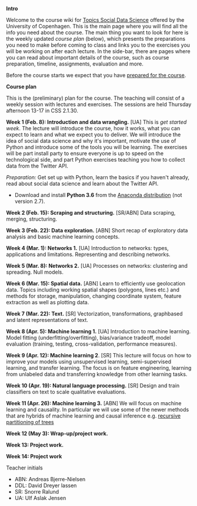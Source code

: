 **Intro**

Welcome to the course wiki for [Topics Social Data Science](https://kurser.ku.dk/course/a%C3%98kk08371u/2017-2018) offered by the University of Copenhagen. This is the main page where you will find all the info you need about the course. The main thing you want to look for here is the weekly updated *course plan* (below), which presents the preparations you need to make before coming to class and links you to the exercises you will be working on after each lecture. In the side-bar, there are pages where you can read about important details of the course, such as course preparation, timeline, assignments, evaluation and more.

Before the course starts we expect that you have [prepared for the course](https://github.com/abjer/tsds/wiki/Course-preparation).

**Course plan**

This is the (preliminary) plan for the course. The teaching will consist of a weekly session with lectures and exercises. The sessions are held Thursday afternoon 13-17 in CSS 2.1.30. 

**Week 1 (Feb. 8): Introduction and data wrangling.** [UA] This is *get started week*. The lecture will introduce the course, how it works, what you can expect to learn and what we expect you to deliver. We will introduce the idea of social data science and why it's important, motivate the use of Python and introduce some of the tools you will be learning. The exercises will be part install party to ensure everyone is up to speed on the technological side, and part Python exercises teaching you how to collect data from the Twitter API.

*Preparation:* Get set up with Python, learn the basics if you haven't already, read about social data science and learn about the Twitter API.

* Download and install **Python 3.6** from the [Anaconda distribution](https://www.anaconda.com/download/#macos) (not version 2.7).

**Week 2 (Feb. 15): Scraping and structuring.** [SR/ABN] Data scraping, merging, structuring.

**Week 3 (Feb. 22): Data exploration.** [ABN] Short recap of exploratory data analysis and basic machine learning concepts.

**Week 4 (Mar. 1): Networks 1.** [UA] Introduction to networks: types, applications and limitations. Representing and describing networks.

**Week 5 (Mar. 8): Networks 2.** [UA] Processes on networks: clustering and spreading. Null models.

**Week 6 (Mar. 15): Spatial data.** [ABN] Learn to efficiently use geolocation data. Topics including working spatial shapes (polygons, lines etc.) and methods for storage, manipulation, changing coordinate system, feature extraction as well as plotting data.

**Week 7 (Mar. 22): Text.** [SR] Vectorization, transformations, graphbased and latent representations of text. 

**Week 8 (Apr. 5): Machine learning 1.** [UA] Introduction to machine learning. Model fitting (underfitting/overfitting), bias/variance tradeoff, model evaluation (training, testing, cross-validation, performance measures).

**Week 9 (Apr. 12): Machine learning 2**. [SR] This lecture will focus on how to improve your models using unsupervised learning, semi-supervised learning, and transfer learning. The focus is on feature engineering, learning from unlabeled data and transferring knowledge from other learning tasks.

**Week 10 (Apr. 19): Natural language processing.** [SR] Design and train classifiers on text to scale qualitative evaluations. 

**Week 11 (Apr. 26): Machine learning 3.** [ABN] We will focus on machine learning and causality. In particular we will use some of the newer methods that are hybrids of machine learning and causal inference e.g. [recursive partitioning of trees](http://www.pnas.org/content/113/27/7353.full)

**Week 12 (May 3): Wrap-up/project work.**

**Week 13: Project work.**

**Week 14: Project work**

Teacher initials
- ABN: Andreas Bjerre-Nielsen
- DDL: David Dreyer lassen
- SR: Snorre Ralund
- UA: Ulf Aslak Jensen
